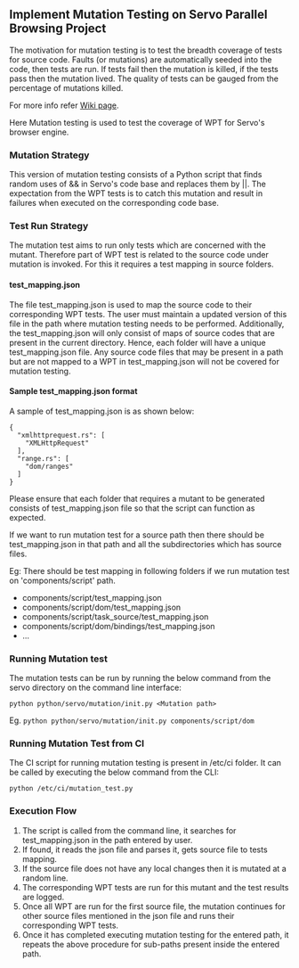 ﻿## Implement Mutation Testing on Servo Parallel Browsing Project


The motivation for mutation testing is to test the breadth coverage of tests for source code. Faults (or mutations) are automatically seeded into the code, then tests are run. If tests fail then the mutation is killed, if the tests pass then the mutation lived. The quality of tests can be gauged from the percentage of mutations killed.

For more info refer [Wiki page](https://en.wikipedia.org/wiki/Mutation_testing).

Here Mutation testing is used to test the coverage of WPT for Servo's browser engine.

### Mutation Strategy
This version of mutation testing consists of a Python script that finds random uses of && in Servo's code base and replaces them by ||. The expectation from the WPT tests is to catch this mutation and result in failures when executed on the corresponding code base.

### Test Run Strategy
The mutation test aims to run only tests which are concerned with the mutant. Therefore part of WPT test is related to the source code under mutation is invoked. For this it requires a test mapping in source folders.

#### test_mapping.json
The file test_mapping.json is used to map the source code to their corresponding WPT tests. The user must maintain a updated version of this file in the path where mutation testing needs to be performed. Additionally, the test_mapping.json will only consist of maps of source codes that are present in the current directory. Hence, each folder will have a unique test_mapping.json file. Any source code files that may be present in a path but are not mapped to a WPT in test_mapping.json will not be covered for mutation testing.

#### Sample test_mapping.json format
A sample of test_mapping.json is as shown below:

```
{
  "xmlhttprequest.rs": [
    "XMLHttpRequest"
  ],  
  "range.rs": [
    "dom/ranges"
  ]
}
```

Please ensure that each folder that requires a mutant to be generated consists of test_mapping.json file so that the script can function as expected.

If we want to run mutation test for a source path then there should be test_mapping.json in that path and all the subdirectories which has source files.

Eg: There should be test mapping in following folders if we run mutation test on 'components/script' path.
* components/script/test_mapping.json
* components/script/dom/test_mapping.json
* components/script/task_source/test_mapping.json
* components/script/dom/bindings/test_mapping.json
* ...

### Running Mutation test
The mutation tests can be run by running the below command from the servo directory on the command line interface:

`python python/servo/mutation/init.py <Mutation path>`

Eg. `python python/servo/mutation/init.py components/script/dom`

### Running Mutation Test from CI

The CI script for running mutation testing is present in /etc/ci folder. It can be called by executing the below command from the CLI:

`python /etc/ci/mutation_test.py`

### Execution Flow
1. The script is called from the command line, it searches for test_mapping.json in the path entered by user.
2. If found, it reads the json file and parses it, gets source file to tests mapping.
3. If the source file does not have any local changes then it is mutated at a random line.
4. The corresponding WPT tests are run for this mutant and the test results are logged.
5. Once all WPT are run for the first source file, the mutation continues for other source files mentioned in the json file and runs their corresponding WPT tests.
6. Once it has completed executing mutation testing for the entered path, it repeats the above procedure for sub-paths present inside the entered path.
